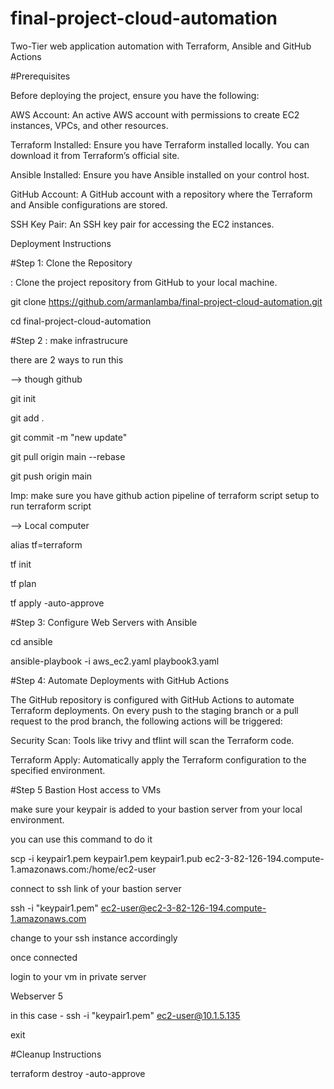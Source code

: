 # final-project-cloud-automation
Two-Tier web application automation with Terraform, Ansible and GitHub Actions

#Prerequisites

Before deploying the project, ensure you have the following:

AWS Account: An active AWS account with permissions to create EC2 instances, VPCs, and other resources.

Terraform Installed: Ensure you have Terraform installed locally. You can download it from Terraform’s official site.

Ansible Installed: Ensure you have Ansible installed on your control host.

GitHub Account: A GitHub account with a repository where the Terraform and Ansible configurations are stored.

SSH Key Pair: An SSH key pair for accessing the EC2 instances.

Deployment Instructions

#Step 1: Clone the Repository

: Clone the project repository from GitHub to your local machine.

git clone https://github.com/armanlamba/final-project-cloud-automation.git

cd final-project-cloud-automation

#Step 2 : make infrastrucure

there are 2 ways to run this 

--> though github

git init 

git add .

git commit -m "new update"  

git pull origin main --rebase

git push origin main

Imp:  make sure you have github action pipeline of terraform script setup to run terraform script 

--> Local computer 

alias tf=terraform

tf init

tf plan

tf apply -auto-approve

#Step 3: Configure Web Servers with Ansible

cd ansible

ansible-playbook -i aws_ec2.yaml playbook3.yaml

#Step 4: Automate Deployments with GitHub Actions

The GitHub repository is configured with GitHub Actions to automate Terraform deployments. On every push to the staging branch or a pull request to the prod branch, the following actions will be triggered:

Security Scan: Tools like trivy and tflint will scan the Terraform code.

Terraform Apply: Automatically apply the Terraform configuration to the specified environment.


#Step 5 Bastion Host access to VMs 

make sure your keypair is added to your bastion server from your local environment.

you can use this command to do it 

scp -i keypair1.pem keypair1.pem keypair1.pub ec2-3-82-126-194.compute-1.amazonaws.com:/home/ec2-user  

connect to ssh link of your bastion server

ssh -i "keypair1.pem" ec2-user@ec2-3-82-126-194.compute-1.amazonaws.com

change to your ssh instance accordingly 

once connected 

login to your vm in private server 

Webserver 5

in this case - ssh -i "keypair1.pem" ec2-user@10.1.5.135

exit

#Cleanup Instructions

terraform destroy -auto-approve

